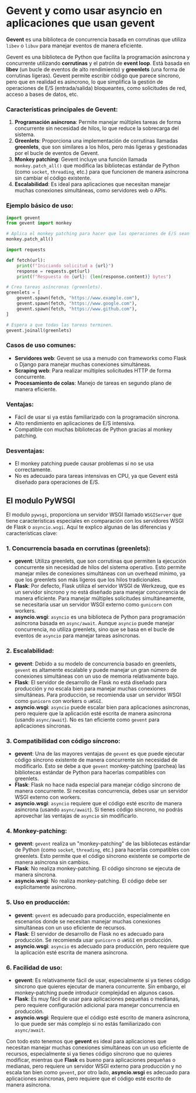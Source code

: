 # Gevent y como usar asyncio en aplicaciones que usan gevent

**Gevent** es una biblioteca de concurrencia basada en corrutinas que utiliza `libev` o `libuv` para manejar eventos de manera eficiente. 

Gevent es una biblioteca de Python que facilita la programación asíncrona y concurrente utilizando **corrutinas** y el patrón de **event loop**. Está basada en **libev** (un bucle de eventos de alto rendimiento) y **greenlets** (una forma de corrutinas ligeras). Gevent permite escribir código que parece síncrono, pero que en realidad es asíncrono, lo que simplifica la gestión de operaciones de E/S (entrada/salida) bloqueantes, como solicitudes de red, acceso a bases de datos, etc.

### Características principales de Gevent:

1. **Programación asíncrona**: Permite manejar múltiples tareas de forma concurrente sin necesidad de hilos, lo que reduce la sobrecarga del sistema.
2. **Greenlets**: Proporciona una implementación de corrutinas llamadas **greenlets**, que son similares a los hilos, pero más ligeras y gestionadas por el bucle de eventos de Gevent.
3. **Monkey patching**: Gevent incluye una función llamada `monkey.patch_all()` que modifica las bibliotecas estándar de Python (como `socket`, `threading`, etc.) para que funcionen de manera asíncrona sin cambiar el código existente.
4. **Escalabilidad**: Es ideal para aplicaciones que necesitan manejar muchas conexiones simultáneas, como servidores web o APIs.

### Ejemplo básico de uso:
```python
import gevent
from gevent import monkey

# Aplica el monkey patching para hacer que las operaciones de E/S sean asíncronas.
monkey.patch_all()

import requests

def fetch(url):
    print(f"Iniciando solicitud a {url}")
    response = requests.get(url)
    print(f"Respuesta de {url}: {len(response.content)} bytes")

# Crea tareas asíncronas (greenlets).
greenlets = [
    gevent.spawn(fetch, "https://www.example.com"),
    gevent.spawn(fetch, "https://www.google.com"),
    gevent.spawn(fetch, "https://www.github.com"),
]

# Espera a que todas las tareas terminen.
gevent.joinall(greenlets)
```

### Casos de uso comunes:
- **Servidores web**: Gevent se usa a menudo con frameworks como Flask o Django para manejar muchas conexiones simultáneas.
- **Scraping web**: Para realizar múltiples solicitudes HTTP de forma concurrente.
- **Procesamiento de colas**: Manejo de tareas en segundo plano de manera eficiente.

### Ventajas:
- Fácil de usar si ya estás familiarizado con la programación síncrona.
- Alto rendimiento en aplicaciones de E/S intensiva.
- Compatible con muchas bibliotecas de Python gracias al monkey patching.

### Desventajas:
- El monkey patching puede causar problemas si no se usa correctamente.
- No es adecuado para tareas intensivas en CPU, ya que Gevent está diseñado para operaciones de E/S.


## El modulo PyWSGI

El modulo `pywsgi`, proporciona un servidor WSGI llamado `WSGIServer` que tiene características especiales en comparación con los servidores WSGI de Flask o `asyncio.wsgi`. Aquí te explico algunas de las diferencias y características clave:

### 1. **Concurrencia basada en corrutinas (greenlets):**

   - **gevent**: Utiliza greenlets, que son corrutinas que permiten la ejecución concurrente sin necesidad de hilos del sistema operativo. Esto permite manejar miles de conexiones simultáneas con un overhead mínimo, ya que los greenlets son más ligeros que los hilos tradicionales.
   - **Flask**: Por defecto, Flask utiliza el servidor WSGI de Werkzeug, que es un servidor síncrono y no está diseñado para manejar concurrencia de manera eficiente. Para manejar múltiples solicitudes simultáneamente, se necesitaría usar un servidor WSGI externo como `gunicorn` con workers.
   - **asyncio.wsgi**: `asyncio` es una biblioteca de Python para programación asíncrona basada en `async/await`. Aunque `asyncio` puede manejar concurrencia, no utiliza greenlets, sino que se basa en el bucle de eventos de `asyncio` para manejar tareas asíncronas.

### 2. **Escalabilidad:**

   - **gevent**: Debido a su modelo de concurrencia basado en greenlets, `gevent` es altamente escalable y puede manejar un gran número de conexiones simultáneas con un uso de memoria relativamente bajo.
   - **Flask**: El servidor de desarrollo de Flask no está diseñado para producción y no escala bien para manejar muchas conexiones simultáneas. Para producción, se recomienda usar un servidor WSGI como `gunicorn` con workers o `uWSGI`.
   - **asyncio.wsgi**: `asyncio` puede escalar bien para aplicaciones asíncronas, pero requiere que la aplicación esté escrita de manera asíncrona (usando `async/await`). No es tan eficiente como `gevent` para aplicaciones síncronas.

### 3. **Compatibilidad con código síncrono:**

   - **gevent**: Una de las mayores ventajas de `gevent` es que puede ejecutar código síncrono existente de manera concurrente sin necesidad de modificarlo. Esto se debe a que `gevent` monkey-patching (parchea) las bibliotecas estándar de Python para hacerlas compatibles con greenlets.
   - **Flask**: Flask no hace nada especial para manejar código síncrono de manera concurrente. Si necesitas concurrencia, debes usar un servidor WSGI externo con workers.
   - **asyncio.wsgi**: `asyncio` requiere que el código esté escrito de manera asíncrona (usando `async/await`). Si tienes código síncrono, no podrás aprovechar las ventajas de `asyncio` sin modificarlo.

### 4. **Monkey-patching:**

   - **gevent**: `gevent` realiza un "monkey-patching" de las bibliotecas estándar de Python (como `socket`, `threading`, etc.) para hacerlas compatibles con greenlets. Esto permite que el código síncrono existente se comporte de manera asíncrona sin cambios.
   - **Flask**: No realiza monkey-patching. El código síncrono se ejecuta de manera síncrona.
   - **asyncio.wsgi**: No realiza monkey-patching. El código debe ser explícitamente asíncrono.

### 5. **Uso en producción:**

   - **gevent**: `gevent` es adecuado para producción, especialmente en escenarios donde se necesitan manejar muchas conexiones simultáneas con un uso eficiente de recursos.
   - **Flask**: El servidor de desarrollo de Flask no es adecuado para producción. Se recomienda usar `gunicorn` o `uWSGI` en producción.
   - **asyncio.wsgi**: `asyncio` es adecuado para producción, pero requiere que la aplicación esté escrita de manera asíncrona.

### 6. **Facilidad de uso:**

   - **gevent**: Es relativamente fácil de usar, especialmente si ya tienes código síncrono que quieres ejecutar de manera concurrente. Sin embargo, el monkey-patching puede introducir complejidad en algunos casos.
   - **Flask**: Es muy fácil de usar para aplicaciones pequeñas o medianas, pero requiere configuración adicional para manejar concurrencia en producción.
   - **asyncio.wsgi**: Requiere que el código esté escrito de manera asíncrona, lo que puede ser más complejo si no estás familiarizado con `async/await`.


Con todo esto tenemos que **gevent** es ideal para aplicaciones que necesitan manejar muchas conexiones simultáneas con un uso eficiente de recursos, especialmente si ya tienes código síncrono que no quieres modificar, mientras que **Flask** es bueno para aplicaciones pequeñas o medianas, pero requiere un servidor WSGI externo para producción y no escala tan bien como `gevent`, por otro lado, **asyncio.wsgi** es adecuado para aplicaciones asíncronas, pero requiere que el código esté escrito de manera asíncrona.

